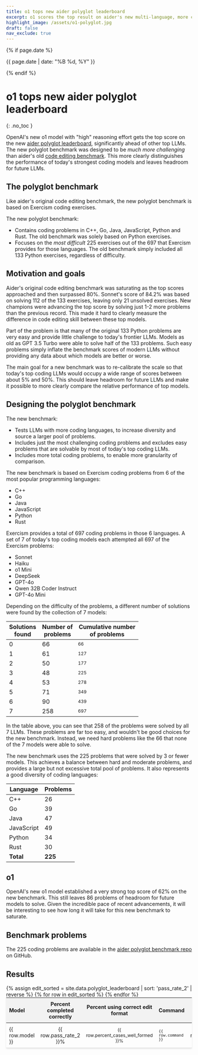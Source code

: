```yaml
---
title: o1 tops new aider polyglot leaderboard
excerpt: o1 scores the top result on aider's new multi-language, more challenging coding benchmark.
highlight_image: /assets/o1-polyglot.jpg
draft: false
nav_exclude: true
---
```

{% if page.date %}
<p class="post-date">{{ page.date | date: "%B %d, %Y" }}</p>
{% endif %}

# o1 tops new aider polyglot leaderboard
{: .no_toc }

<canvas id="editChart" width="800" height="450" style="margin-top: 20px"></canvas>

OpenAI's new o1 model with "high" reasoning effort
gets the top score on the
new 
[aider polyglot leaderboard](/docs/leaderboards/), significantly ahead of
other top LLMs.
The new polyglot benchmark was designed to be 
*much more challenging* than aider's old
[code editing benchmark](/docs/leaderboards/edit.html).
This more clearly distinguishes 
the performance of
today's strongest coding models and
leaves headroom for future LLMs.

## The polyglot benchmark

Like aider's original code editing benchmark,
the new polyglot benchmark is based on Exercism
coding exercises.

The new polyglot benchmark:

- Contains coding problems in C++, Go, Java, JavaScript, Python and Rust. 
The old benchmark was solely based on Python exercises.
- Focuses on the *most difficult* 225 exercises out of the 697 that
Exercism provides for those languages.
The old benchmark simply included all 133 Python exercises,
regardless of difficulty.

## Motivation and goals

Aider's original code editing benchmark was 
saturating as the top scores approached and then surpassed 80%.
Sonnet's score of 84.2% was based on solving 112 of the 133
exercises, leaving only 21 unsolved exercises.
New champions were advancing the top score by
solving just 1-2 more problems than the previous record.
This made it hard to clearly 
measure the
difference in code editing skill between these top models.

Part of the problem is that many of the original
133 Python problems are very easy 
and provide
little challenge to today's frontier LLMs.
Models as old as GPT 3.5 Turbo were able to solve half of the
133 problems.
Such easy problems simply inflate the benchmark scores 
of modern LLMs without
providing any data about which models are better or worse.

The main goal for a new benchmark 
was to re-calibrate the scale so that
today's top coding LLMs 
would occupy a wide range of scores between about 5% and 50%.
This should leave headroom for future LLMs and
make it possible to
more clearly compare the relative performance of top models.

## Designing the polyglot benchmark

The new benchmark:

- Tests LLMs with more coding languages, to increase diversity and source a larger pool of problems.
- Includes just the most challenging coding problems and excludes easy problems that are solvable by most of today's top coding LLMs.
- Includes more total coding problems, to enable more granularity of comparison.

The new benchmark is based on Exercism coding problems
from 6 of the most popular programming languages:

- C++ 
- Go 
- Java
- JavaScript
- Python
- Rust

Exercism provides a total of 697 coding problems in those 6 languages.
A set of 7 of today's top coding models each attempted all 697 of
the Exercism problems:

- Sonnet
- Haiku
- o1 Mini
- DeepSeek
- GPT-4o
- Qwen 32B Coder Instruct
- GPT-4o Mini

Depending on the difficulty of the problems,
a different number of solutions were found by the collection of
7 models:

| Solutions<br>found | Number of<br>problems | Cumulative number<br>of problems |
|--------|-----------|------------|
| 0      | 66        | 66         |
| 1      | 61        | 127        |
| 2      | 50        | 177        |
| 3      | 48        | 225        |
| 4      | 53        | 278        |
| 5      | 71        | 349        |
| 6      | 90        | 439        |
| 7      | 258       | 697        |

In the table above, you can see that 258 of the problems were solved
by all 7 LLMs.
These problems are far too easy, and wouldn't be good choices for the new benchmark.
Instead, we need hard problems like the
66 that none of the 7 models were able to solve.

The new benchmark uses 
the 225 problems that were solved by 3 or fewer models.
This achieves a balance between hard and moderate problems,
and provides a large but not excessive total pool of problems.
It also represents a good diversity of coding languages:

| Language    | Problems |
|-------------|----------|
| C++         | 26       |
| Go          | 39       |
| Java        | 47       |
| JavaScript  | 49       |
| Python      | 34       |
| Rust        | 30       |
| **Total**   | **225**  |

## o1

OpenAI's new o1 model established a very strong
top score of 62% on the new benchmark.
This still leaves 86 problems of headroom for future models
to solve.
Given the incredible pace of recent advancements, it
will be interesting to see
how long it will take for this new benchmark to saturate.

## Benchmark problems

The 225 coding problems are available in the
[aider polyglot benchmark repo](https://github.com/Aider-AI/polyglot-benchmark)
on GitHub.



## Results

<table style="width: 100%; max-width: 800px; margin: auto; border-collapse: collapse; box-shadow: 0 2px 4px rgba(0,0,0,0.1); font-size: 14px;">
  <thead style="background-color: #f2f2f2;">
    <tr>
      <th style="padding: 8px; text-align: left;">Model</th>
      <th style="padding: 8px; text-align: center;">Percent completed correctly</th>
      <th style="padding: 8px; text-align: center;">Percent using correct edit format</th>
      <th style="padding: 8px; text-align: left;">Command</th>
      <th style="padding: 8px; text-align: center;">Edit format</th>
    </tr>
  </thead>
  <tbody>
    {% assign edit_sorted = site.data.polyglot_leaderboard | sort: 'pass_rate_2' | reverse %}
    {% for row in edit_sorted %}
      <tr style="border-bottom: 1px solid #ddd;">
        <td style="padding: 8px;">{{ row.model }}</td>
        <td style="padding: 8px; text-align: center;">{{ row.pass_rate_2 }}%</td>
        <td style="padding: 8px; text-align: center;">{{ row.percent_cases_well_formed }}%</td>
        <td style="padding: 8px;"><code>{{ row.command }}</code></td>
        <td style="padding: 8px; text-align: center;">{{ row.edit_format }}</td>
      </tr>
    {% endfor %}
  </tbody>
</table>

<script src="https://unpkg.com/patternomaly/dist/patternomaly.js"></script>
<script src="https://cdn.jsdelivr.net/npm/chart.js"></script>
<script>
{% assign data_source = edit_sorted %}
{% assign pass_rate_field = "pass_rate_2" %}
{% assign highlight_model = "o1" %}
{% include leaderboard.js %}
</script>
<style>
  tr.selected {
    color: #0056b3;
  }
  table {
    table-layout: fixed;
  }
  td, th {
    word-wrap: break-word;
    overflow-wrap: break-word;
  }
  td:nth-child(3), td:nth-child(4) {
    font-size: 12px;
  }
</style>
